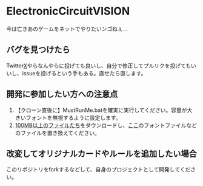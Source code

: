 # ElectronicCircuitVISION

今は亡きあのゲームをネットでやりたいンゴねぇ...

## バグを見つけたら

<del>Twitter</del>[X](https://twitter.com/ushirisu)やらなんやらに投げても良いし、自分で修正してプルリクを投げてもいいし、issueを投げるという手もある。直せたら直します。

## 開発に参加したい方への注意点

1. 【クローン直後に】MustRunMe.batを確実に実行してください。容量が大きいフォントを無視するように設定します。
1. [100MB以上のファイルたち](https://drive.google.com/drive/folders/1jFDCKRVQxDGjULCjxQdQmAlHZj3L4v_p?usp=sharing)をダウンロードし、[ここ](ECV_main/Assets/ECV/Font/)のフォントファイルなどのファイルを置き換えてください。

## 改変してオリジナルカードやルールを追加したい場合

このリポジトリをforkするなどして、自身のプロジェクトとして開発してください。

